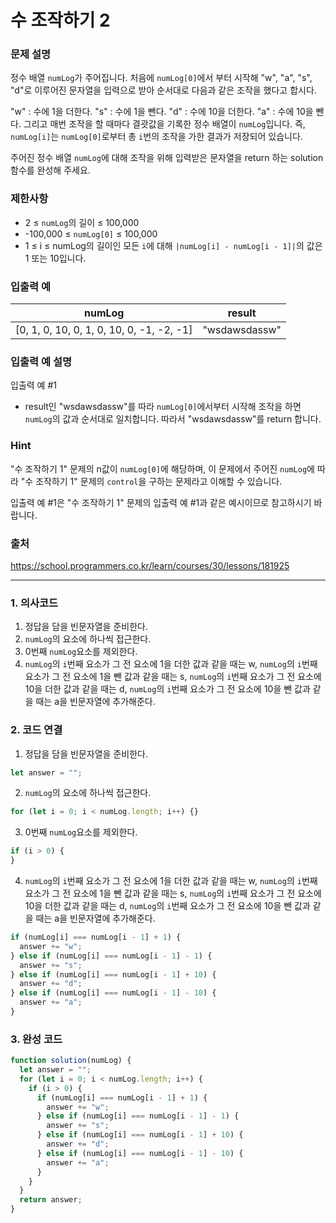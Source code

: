 # 수 조작하기 2

### 문제 설명

정수 배열 `numLog`가 주어집니다. 처음에 `numLog[0]`에서 부터 시작해 "w", "a", "s", "d"로 이루어진 문자열을 입력으로 받아 순서대로 다음과 같은 조작을 했다고 합시다.

"w" : 수에 1을 더한다.
"s" : 수에 1을 뺀다.
"d" : 수에 10을 더한다.
"a" : 수에 10을 뺀다.
그리고 매번 조작을 할 때마다 결괏값을 기록한 정수 배열이 `numLog`입니다. 즉, `numLog[i]`는 `numLog[0]`로부터 총 `i`번의 조작을 가한 결과가 저장되어 있습니다.

주어진 정수 배열 `numLog`에 대해 조작을 위해 입력받은 문자열을 return 하는 solution 함수를 완성해 주세요.

### 제한사항

- 2 ≤ `numLog`의 길이 ≤ 100,000
- -100,000 ≤ `numLog[0]` ≤ 100,000
- 1 ≤ i ≤ numLog의 길이인 모든 `i`에 대해 `|numLog[i] - numLog[i - 1]|`의 값은 1 또는 10입니다.

### 입출력 예

| numLog                                    | result        |
| ----------------------------------------- | ------------- |
| [0, 1, 0, 10, 0, 1, 0, 10, 0, -1, -2, -1] | "wsdawsdassw" |

### 입출력 예 설명

입출력 예 #1

- result인 "wsdawsdassw"를 따라 `numLog[0]`에서부터 시작해 조작을 하면 `numLog`의 값과 순서대로 일치합니다. 따라서 "wsdawsdassw"를 return 합니다.

### Hint

"수 조작하기 1" 문제의 n값이 `numLog[0]`에 해당하며, 이 문제에서 주어진 `numLog`에 따라 "수 조작하기 1" 문제의 `control`을 구하는 문제라고 이해할 수 있습니다.

입출력 예 #1은 "수 조작하기 1" 문제의 입출력 예 #1과 같은 예시이므로 참고하시기 바랍니다.

### 출처

https://school.programmers.co.kr/learn/courses/30/lessons/181925

---

### 1. 의사코드

1. 정답을 담을 빈문자열을 준비한다.
2. `numLog`의 요소에 하나씩 접근한다.
3. 0번째 `numLog`요소를 제외한다.
4. `numLog`의 `i`번째 요소가 그 전 요소에 1을 더한 값과 같을 때는 w,
   `numLog`의 `i`번째 요소가 그 전 요소에 1을 뺀 값과 같을 때는 s,
   `numLog`의 `i`번째 요소가 그 전 요소에 10을 더한 값과 같을 때는 d,
   `numLog`의 `i`번째 요소가 그 전 요소에 10을 뺀 값과 같을 때는 a을 빈문자열에 추가해준다.

### 2. 코드 연결

1. 정답을 담을 빈문자열을 준비한다.

```javascript
let answer = "";
```

2. `numLog`의 요소에 하나씩 접근한다.

```javascript
for (let i = 0; i < numLog.length; i++) {}
```

3. 0번째 `numLog`요소를 제외한다.

```javascript
if (i > 0) {
}
```

4. `numLog`의 `i`번째 요소가 그 전 요소에 1을 더한 값과 같을 때는 w,
   `numLog`의 `i`번째 요소가 그 전 요소에 1을 뺀 값과 같을 때는 s,
   `numLog`의 `i`번째 요소가 그 전 요소에 10을 더한 값과 같을 때는 d,
   `numLog`의 `i`번째 요소가 그 전 요소에 10을 뺀 값과 같을 때는 a을 빈문자열에 추가해준다.

```javascript
if (numLog[i] === numLog[i - 1] + 1) {
  answer += "w";
} else if (numLog[i] === numLog[i - 1] - 1) {
  answer += "s";
} else if (numLog[i] === numLog[i - 1] + 10) {
  answer += "d";
} else if (numLog[i] === numLog[i - 1] - 10) {
  answer += "a";
}
```

### 3. 완성 코드

```javascript
function solution(numLog) {
  let answer = "";
  for (let i = 0; i < numLog.length; i++) {
    if (i > 0) {
      if (numLog[i] === numLog[i - 1] + 1) {
        answer += "w";
      } else if (numLog[i] === numLog[i - 1] - 1) {
        answer += "s";
      } else if (numLog[i] === numLog[i - 1] + 10) {
        answer += "d";
      } else if (numLog[i] === numLog[i - 1] - 10) {
        answer += "a";
      }
    }
  }
  return answer;
}
```

